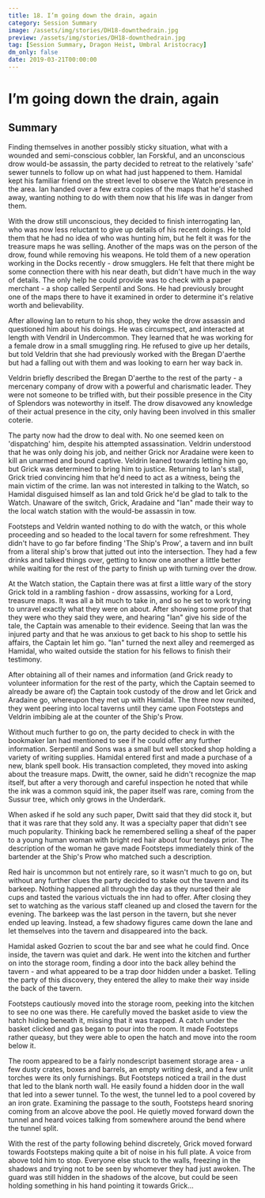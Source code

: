 ```yaml
---
title: 18. I’m going down the drain, again
category: Session Summary
image: /assets/img/stories/DH18-downthedrain.jpg
preview: /assets/img/stories/DH18-downthedrain.jpg
tag: [Session Summary, Dragon Heist, Umbral Aristocracy]
dm_only: false
date: 2019-03-21T00:00:00
---
```


# I’m going down the drain, again

## Summary

Finding themselves in another possibly sticky situation, what with a wounded and semi-conscious cobbler, Ian Forskful, and an unconscious drow would-be assassin, the party decided to retreat to the relatively 'safe' sewer tunnels to follow up on what had just happened to them. Hamidal kept his familiar friend on the street level to observe the Watch presence in the area. Ian handed over a few extra copies of the maps that he'd stashed away, wanting nothing to do with them now that his life was in danger from them.

With the drow still unconscious, they decided to finish interrogating Ian, who was now less reluctant to give up details of his recent doings. He told them that he had no idea of who was hunting him, but he felt it was for the treasure maps he was selling. Another of the maps was on the person of the drow, found while removing his weapons. He told them of a new operation working in the Docks recently - drow smugglers. He felt that there might be some connection there with his near death, but didn't have much in the way of details.  The only help he could provide was to check with a paper merchant - a shop called Serpentil and Sons. He had previously brought one of the maps there to have it examined in order to determine it's relative worth and believability.

After allowing Ian to return to his shop, they woke the drow assassin and questioned him about his doings.  He was circumspect, and interacted at length with Vendril in Undercommon. They learned that he was working for a female drow in a small smuggling ring. He refused to give up her details, but told Veldrin that she had previously worked with the Bregan D'aerthe but had a falling out with them and was looking to earn her way back in.

Veldrin briefly described the Bregan D'aerthe to the rest of the party - a mercenary company of drow with a powerful and charismatic leader. They were not someone to be trifled with, but their possible presence in the City of Splendors was noteworthy in itself. The drow disavowed any knowledge of their actual presence in the city, only having been involved in this smaller coterie.

The party now had the drow to deal with. No one seemed keen on 'dispatching' him, despite his attempted assassination. Veldrin understood that he was only doing his job, and neither Grick nor Aradaine were keen to kill an unarmed and bound captive. Veldrin leaned towards letting him go, but Grick was determined to bring him to justice.  Returning to Ian's stall, Grick tried convincing him that he'd need to act as a witness, being the main victim of the crime. Ian was not interested in talking to the Watch, so Hamidal disguised himself as Ian and told Grick he'd be glad to talk to the Watch. Unaware of the switch, Grick, Aradaine and "Ian" made their way to the local watch station with the would-be assassin in tow. 

Footsteps and Veldrin wanted nothing to do with the watch, or this whole proceeding and so headed to the local tavern for some refreshment. They didn't have to go far before finding 'The Ship's Prow', a tavern and inn built from a literal ship's brow that jutted out into the intersection. They had a few drinks and talked things over, getting to know one another a little better while waiting for the rest of the party to finish up with turning over the drow.

At the Watch station, the Captain there was at first a little wary of the story Grick told in a rambling fashion - drow assassins, working for a Lord, treasure maps. It was all a bit much to take in, and so he set to work trying to unravel exactly what they were on about. After showing some proof that they were who they said they were, and hearing "Ian" give his side of the tale, the Captain was amenable to their evidence. Seeing that Ian was the injured party and that he was anxious to get back to his shop to settle his affairs, the Captain let him go.  "Ian" turned the next alley and reemerged as Hamidal, who waited outside the station for his fellows to finish their testimony.

After obtaining all of their names and information (and Grick ready to volunteer information for the rest of the party, which the Captain seemed to already be aware of) the Captain took custody of the drow and let Grick and Aradaine go, whereupon they met up with Hamidal. The three now reunited, they went peering into local taverns until they came upon Footsteps and Veldrin imbibing ale at the counter of the Ship's Prow.

Without much further to go on, the party decided to check in with the bookmaker Ian had mentioned to see if he could offer any further information. Serpentil and Sons was a small but well stocked shop holding a variety of writing supplies. Hamidal entered first and made a purchase of a new, blank spell book. His transaction completed, they moved into asking about the treasure maps. Dwitt, the owner, said he didn't recognize the map itself, but after a very thorough and careful inspection he noted that while the ink was a common squid ink, the paper itself was rare, coming from the Sussur tree, which only grows in the Underdark.

When asked if he sold any such paper, Dwitt said that they did stock it, but that it was rare that they sold any. It was a specialty paper that didn't see much popularity. Thinking back he remembered selling a sheaf of the paper to a young human woman with bright red hair about four tendays prior. The description of the woman he gave made Footsteps immediately think of the bartender at the Ship's Prow who matched such a description. 

Red hair is uncommon but not entirely rare, so it wasn't much to go on, but without any further clues the party decided to stake out the tavern and its barkeep. Nothing happened all through the day as they nursed their ale cups and tasted the various victuals the inn had to offer. After closing they set to watching as the various staff cleaned up and closed the tavern for the evening. The barkeep was the last person in the tavern, but she never ended up leaving. Instead, a few shadowy figures came down the lane and let themselves into the tavern and disappeared into the back.

Hamidal asked Gozrien to scout the bar and see what he could find. Once inside, the tavern was quiet and dark. He went into the kitchen and further on into the storage room, finding a door into the back alley behind the tavern - and what appeared to be a trap door hidden under a basket. Telling the party of this discovery, they entered the alley to make their way inside the back of the tavern.

Footsteps cautiously moved into the storage room, peeking into the kitchen to see no one was there.  He carefully moved the basket aside to view the hatch hiding beneath it, missing that it was trapped. A catch under the basket clicked and gas began to pour into the room.  It made Footsteps rather queasy, but they were able to open the hatch and move into the room below it. 

The room appeared to be a fairly nondescript basement storage area - a few dusty crates, boxes and barrels, an empty writing desk, and a few unlit torches were its only furnishings. But Footsteps noticed a trail in the dust that led to the blank north wall. He easily found a hidden door in the wall that led into a sewer tunnel. To the west, the tunnel led to a pool covered by an iron grate. Examining the passage to the south, Footsteps heard snoring coming from an alcove above the pool. He quietly moved forward down the tunnel and heard voices talking from somewhere around the bend where the tunnel split.

With the rest of the party following behind discretely, Grick moved forward towards Footsteps making quite a bit of noise in his full plate. A voice from above told him to stop. Everyone else stuck to the walls, freezing in the shadows and trying not to be seen by whomever they had just awoken. The guard was still hidden in the shadows of the alcove, but could be seen holding something in his hand pointing it towards Grick...